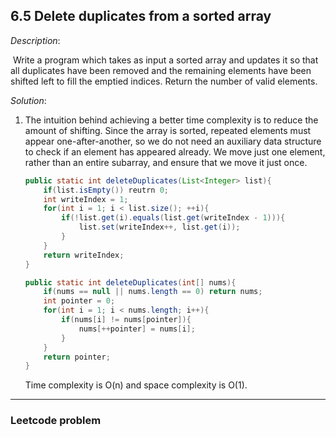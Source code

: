 ## 6.5 Delete duplicates from a sorted array

*Description*:

​		Write a program which takes as input a sorted array and updates it so that all duplicates have been removed and the remaining elements have been shifted left to fill the emptied indices. Return the number of valid elements.

*Solution*:

1. The intuition behind achieving a better time complexity is to reduce the amount of shifting. Since the array is sorted, repeated elements must appear one-after-another, so we do not need an auxiliary data structure to check if an element has appeared already. We move just one element, rather than an entire subarray, and ensure that we move it just once.

   ```java
   public static int deleteDuplicates(List<Integer> list){
       if(list.isEmpty()) reutrn 0;
       int writeIndex = 1;
       for(int i = 1; i < list.size(); ++i){
           if(!list.get(i).equals(list.get(writeIndex - 1))){
               list.set(writeIndex++, list.get(i));
           }
       }
       return writeIndex;
   }
   ```

   

   ```java
   public static int deleteDuplicates(int[] nums){
       if(nums == null || nums.length == 0) return nums;
       int pointer = 0;
       for(int i = 1; i < nums.length; i++){
           if(nums[i] != nums[pointer]){
               nums[++pointer] = nums[i];
           }
       }
       return pointer;
   }
   ```

   Time complexity is O(n) and space complexity is O(1).

   

***

### Leetcode problem

